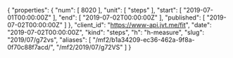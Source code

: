 {
  "properties": {
    "num": [
      8020
    ],
    "unit": [
      "steps"
    ],
    "start": [
      "2019-07-01T00:00:00Z"
    ],
    "end": [
      "2019-07-02T00:00:00Z"
    ],
    "published": [
      "2019-07-02T00:00:00Z"
    ]
  },
  "client_id": "https://www-api.jvt.me/fit",
  "date": "2019-07-02T00:00:00Z",
  "kind": "steps",
  "h": "h-measure",
  "slug": "2019/07/g72vs",
  "aliases": [
    "/mf2/b1a34209-ec36-462a-9f8a-0f70c88f7acd/",
    "/mf2/2019/07/g72VS"
  ]
}

